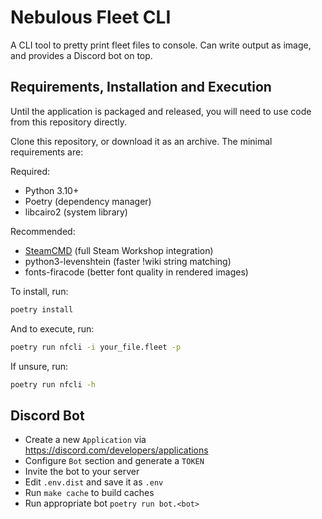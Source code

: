 # Nebulous Fleet CLI

A CLI tool to pretty print fleet files to console. Can write output as image, and provides a Discord bot on top.

## Requirements, Installation and Execution

Until the application is packaged and released, you will need to use code from this repository directly.

Clone this repository, or download it as an archive. The minimal requirements are:

Required:

- Python 3.10+
- Poetry (dependency manager)
- libcairo2 (system library)

Recommended:

- [SteamCMD](https://developer.valvesoftware.com/wiki/SteamCMD) (full Steam Workshop integration)
- python3-levenshtein (faster !wiki string matching)
- fonts-firacode (better font quality in rendered images)

To install, run:

```sh
poetry install
```

And to execute, run:

```sh
poetry run nfcli -i your_file.fleet -p
```

If unsure, run:

```sh
poetry run nfcli -h
```

## Discord Bot

- Create a new `Application` via <https://discord.com/developers/applications>
- Configure `Bot` section and generate a `TOKEN`
- Invite the bot to your server
- Edit `.env.dist` and save it as `.env`
- Run `make cache` to build caches
- Run appropriate bot `poetry run bot.<bot>`
